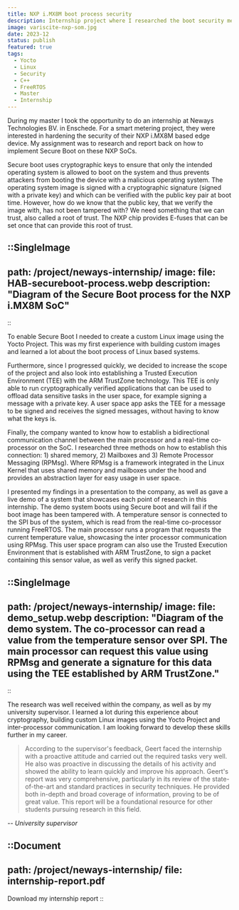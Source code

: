 ```yaml
---
title: NXP i.MX8M boot process security
description: Internship project where I researched the boot security measures of the NXP i.MX8M SoC in order for it to be deployed as edge device in the wild. Gathered detailed knowledge of Secure boot, ARM TrustZone, as well as inter-processor communication using RPMsg for the cooperation between an ARM application processor and ARM real-time processor.
image: variscite-nxp-som.jpg
date: 2023-12
status: publish
featured: true
tags:
  - Yocto
  - Linux
  - Security
  - C++
  - FreeRTOS
  - Master
  - Internship
---
```


During my master I took the opportunity to do an internship at Neways Technologies BV. in Enschede. For a smart metering project, they were interested in hardening the security of their NXP i.MX8M based edge device. My assignment was to research and report back on how to implement Secure Boot on these NXP SoCs.

Secure boot uses cryptographic keys to ensure that only the intended operating system is allowed to boot on the system and thus prevents attackers from booting the device with a malicious operating system. The operating system image is signed with a cryptographic signature (signed with a private key) and which can be verified with the public key pair at boot time. However, how do we know that the public key, that we verify the image with, has not been tampered with? We need something that we can trust, also called a root of trust. The NXP chip provides E-fuses that can be set once that can provide this root of trust.

::SingleImage
---
path: /project/neways-internship/
image:
  file: HAB-secureboot-process.webp
  description: "Diagram of the Secure Boot process for the NXP i.MX8M SoC"
---
::

To enable Secure Boot I needed to create a custom Linux image using the Yocto Project. This was my first experience with building custom images and learned a lot about the boot process of Linux based systems. 

Furthermore, since I progressed quickly, we decided to increase the scope of the project and also look into establishing a Trusted Execution Environment (TEE) with the ARM TrustZone technology. This TEE is only able to run cryptographically verified applications that can be used to offload data sensitive tasks in the user space, for example signing a message with a private key. A user space app asks the TEE for a message to be signed and receives the signed messages, without having to know what the keys is.

Finally, the company wanted to know how to establish a bidirectional communication channel between the main processor and a real-time co-processor on the SoC. I researched three methods on how to establish this connection: 1) shared memory, 2) Mailboxes and 3) Remote Processor Messaging (RPMsg). Where RPMsg is a framework integrated in the Linux Kernel that uses shared memory and mailboxes under the hood and provides an abstraction layer for easy usage in user space.

I presented my findings in a presentation to the company, as well as gave a live demo of a system that showcases each point of research in this internship. The demo system boots using Secure boot and will fail if the boot image has been tampered with. A temperature sensor is connected to the SPI bus of the system, which is read from the real-time co-processor running FreeRTOS. The main processor runs a program that requests the current temperature value, showcasing the inter processor communication using RPMsg. This user space program can also use the Trusted Execution Environment that is established with ARM TrustZone, to sign a packet containing this sensor value, as well as verify this signed packet.


::SingleImage
---
path: /project/neways-internship/
image:
  file: demo_setup.webp
  description: "Diagram of the demo system. The co-processor can read a value from the temperature sensor over SPI. The main processor can request this value using RPMsg and generate a signature for this data using the TEE established by ARM TrustZone."
---
::

The research was well received within the company, as well as by my university supervisor. I learned a lot during this experience about cryptography, building custom Linux images using the Yocto Project and inter-processor communication. I am looking forward to develop these skills further in my career.

> According to the supervisor's feedback, Geert faced the internship with a proactive attitude and carried out the required tasks very well. He also was proactive in discussing the details of his activity and showed the ability to learn quickly and improve his approach.
Geert's report was very comprehensive, particularly in its review of the state-of-the-art and standard practices in security techniques. He provided both in-depth and broad coverage of information, proving to be of great value. This report will be a foundational resource for other students pursuing research in this field.

-- <cite>University supervisor</cite>

::Document
---
path: /project/neways-internship/
file: internship-report.pdf
---
Download my internship report
::
